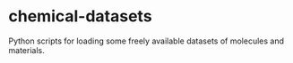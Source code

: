 # chemical-datasets
Python scripts for loading some freely available datasets of molecules and materials.
